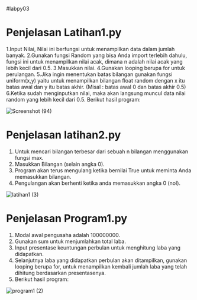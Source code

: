 #labpy03
# Penjelasan Latihan1.py
1.Input Nilai, Nilai ini berfungsi untuk menampilkan data dalam jumlah banyak. 
2.Gunakan fungsi Random yang bisa Anda import terlebih dahulu, fungsi ini untuk menampilkan nilai acak, dimana n adalah nilai acak yang lebih kecil dari 0.5.
3.Masukkan nilai.
4.Gunakan looping berupa for untuk perulangan.
5.Jika ingin menentukan batas bilangan gunakan fungsi uniform(x,y) yaitu untuk menampilkan bilangan float random dengan x itu batas awal dan y itu batas akhir. (Misal : batas awal 0 dan batas akhir 0.5)
6.Ketika sudah menginputkan nilai, maka akan langsung muncul data nilai random yang lebih kecil dari 0.5. Berikut hasil program:

![Screenshot (94)](https://user-images.githubusercontent.com/57002773/68405559-e5d57700-01b2-11ea-8868-7b989d0bcc96.png)

# Penjelasan latihan2.py
1. Untuk mencari bilangan terbesar dari sebuah n bilangan menggunakan fungsi max.
2. Masukkan Bilangan (selain angka 0).
3. Program akan terus mengulang ketika bernilai True untuk meminta Anda memasukkan bilangan.
4. Pengulangan akan berhenti ketika anda memasukkan angka 0 (nol).

![latihan1 (3)](https://user-images.githubusercontent.com/57002773/68305349-1bf2f800-00da-11ea-955f-1b511a25fac3.png)

# Penjelasan Program1.py
1. Modal awal pengusaha adalah 100000000.
2. Gunakan sum untuk menjumlahkan total laba.
3. Input presentase keuntungan perbulan untuk menghitung laba yang didapatkan.
4. Selanjutnya laba yang didapatkan perbulan akan ditampilkan, gunakan  looping berupa for, untuk menampilkan kembali jumlah laba yang telah dihitung berdasarkan presentasenya.
5. Berikut hasil program:

![program1 (2)](https://user-images.githubusercontent.com/57002773/68305321-109fcc80-00da-11ea-974d-4a0674e1479d.png)
